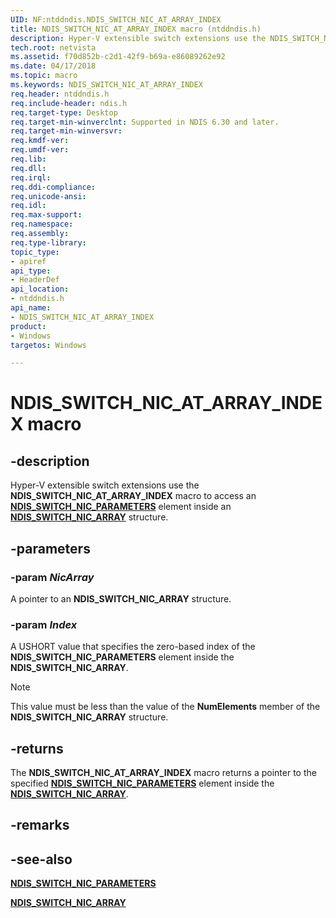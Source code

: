 ```yaml
---
UID: NF:ntddndis.NDIS_SWITCH_NIC_AT_ARRAY_INDEX
title: NDIS_SWITCH_NIC_AT_ARRAY_INDEX macro (ntddndis.h)
description: Hyper-V extensible switch extensions use the NDIS_SWITCH_NIC_AT_ARRAY_INDEX macro to access an NDIS_SWITCH_NIC_PARAMETERS element inside an NDIS_SWITCH_NIC_ARRAY structure.
tech.root: netvista
ms.assetid: f70d852b-c2d1-42f9-b69a-e86089262e92
ms.date: 04/17/2018
ms.topic: macro
ms.keywords: NDIS_SWITCH_NIC_AT_ARRAY_INDEX
req.header: ntddndis.h
req.include-header: ndis.h
req.target-type: Desktop
req.target-min-winverclnt: Supported in NDIS 6.30 and later.
req.target-min-winversvr:
req.kmdf-ver:
req.umdf-ver:
req.lib:
req.dll:
req.irql: 
req.ddi-compliance:
req.unicode-ansi:
req.idl:
req.max-support:
req.namespace:
req.assembly:
req.type-library: 
topic_type: 
- apiref
api_type: 
- HeaderDef
api_location: 
- ntddndis.h
api_name: 
- NDIS_SWITCH_NIC_AT_ARRAY_INDEX
product:
- Windows
targetos: Windows

---
```


# NDIS_SWITCH_NIC_AT_ARRAY_INDEX macro


## -description

Hyper-V extensible switch extensions use the **NDIS_SWITCH_NIC_AT_ARRAY_INDEX** macro to access an [**NDIS_SWITCH_NIC_PARAMETERS**](ns-ntddndis-_ndis_switch_nic_parameters.md) element inside an [**NDIS_SWITCH_NIC_ARRAY**](ns-ntddndis-_ndis_switch_nic_array.md) structure.

## -parameters

### -param _NicArray_

A pointer to an **NDIS_SWITCH_NIC_ARRAY** structure.

### -param _Index_

A USHORT value that specifies the zero-based index of the **NDIS_SWITCH_NIC_PARAMETERS** element inside the **NDIS_SWITCH_NIC_ARRAY**.

> [!NOTE]
> This value must be less than the value of the **NumElements** member of the **NDIS_SWITCH_NIC_ARRAY** structure.

## -returns

The **NDIS_SWITCH_NIC_AT_ARRAY_INDEX** macro returns a pointer to the specified [**NDIS_SWITCH_NIC_PARAMETERS**](ns-ntddndis-_ndis_switch_nic_parameters.md) element inside the [**NDIS_SWITCH_NIC_ARRAY**](ns-ntddndis-_ndis_switch_nic_array.md).

## -remarks

## -see-also

[**NDIS_SWITCH_NIC_PARAMETERS**](ns-ntddndis-_ndis_switch_nic_parameters.md)

[**NDIS_SWITCH_NIC_ARRAY**](ns-ntddndis-_ndis_switch_nic_array.md)
